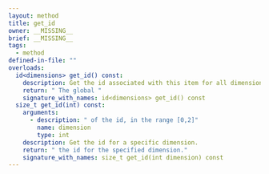 ```yaml
---
layout: method
title: get_id
owner: __MISSING__
brief: __MISSING__
tags:
  - method
defined-in-file: ""
overloads:
  id<dimensions> get_id() const:
    description: Get the id associated with this item for all dimensions.
    return: " The global "
    signature_with_names: id<dimensions> get_id() const
  size_t get_id(int) const:
    arguments:
      - description: " of the id, in the range [0,2]"
        name: dimension
        type: int
    description: Get the id for a specific dimension.
    return: " the id for the specified dimension."
    signature_with_names: size_t get_id(int dimension) const
---
```

